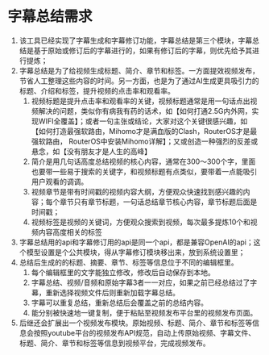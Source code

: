 # 字幕总结需求

1. 该工具已经实现了字幕生成和字幕修订功能，字幕总结是第三个模块，字幕总结是基于原始或修订后的字幕进行的，如果有修订后的字幕，则优先给予其进行提炼；
2. 字幕总结是为了给视频生成标题、简介、章节和标签。一方面提效视频发布，节省人工整理这些内容的时间。另一方面，也是为了通过AI生成更具吸引力的标题、介绍和标签，提升视频的点击率和观看率。
   1. 视频标题是提升点击率和观看率的关键，视频标题通常是用一句话点出视频解决的问题，类似你有病我有药的话术，如【如何打通2.5G内外网，实现WIFI全覆盖】；或者一句主张或结论，大家对这个关键很感兴趣，如【如何打造最强软路由，Mihomo才是满血版的Clash，RouterOS才是最强软路由， RouterOS中安装Mihomo详解】；又或创造一种强烈的反差或悬念，如【没有朋友才是人生的高峰】
   2. 简介是用几句话高度总结视频的核心内容，通常在300～300个字，里面也要带一些易于搜索的关键字，和视频标题有点类似，要带着一点能吸引用户观看的调调。
   3. 视频章节是带有时间戳的视频内容大纲，方便观众快速找到感兴趣的内容；每个章节只有章节标题，一句话总结章节核心内容，章节标题后面是时间戳；
   4. 视频标签是视频的关键词，方便观众搜索到视频，每次最多提炼10个和视频内容高度相关的标签
3. 字幕总结用的api和字幕修订用的api是同一个api，都是兼容OpenAI的api；这个模型设置是个公共模块，得从字幕修订模块移出来，放到系统设置里；
4. 总结后生成的的标题、摘要、章节、标签等信息位于不同的编辑框里。
   1. 每个编辑框里的文字能独立修改，修改后自动保存到本地。
   2. 字幕总结、视频/音频和原始字幕3者一一对应，如果之前已经总结过了字幕，重新选择视频文件后则重新加载字幕总结。
   3. 字幕可以重复总结，重新总结后会覆盖之前的总结内容。
   4. 能分别被快速地一键复制，便于粘贴至视频发布平台里的视频发布页面。
5. 后继还会扩展出一个视频发布模块。原始视频、标题、简介、章节和标签等信息会按照youtube平台的视频发布API规范，自动上传原始视频、字幕文件、标题、简介、章节和标签等信息到视频平台，完成视频发布。
